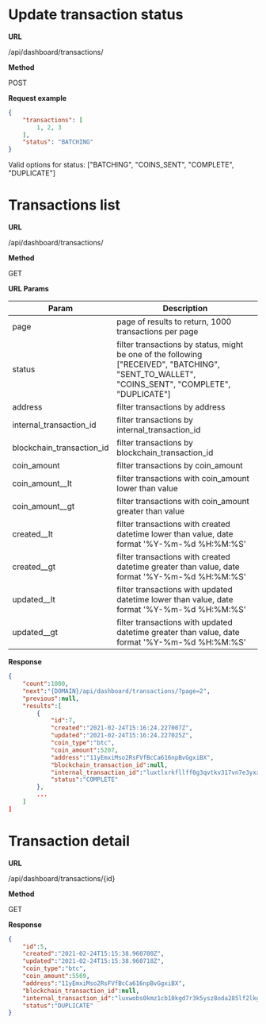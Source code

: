 # Update transaction status

**URL**

/api/dashboard/transactions/

**Method**

POST

**Request example**

```json
{
    "transactions": [
        1, 2, 3
    ],
    "status": "BATCHING"
}
```
Valid options for status: ["BATCHING", "COINS_SENT", "COMPLETE", "DUPLICATE"]

# Transactions list

**URL**

/api/dashboard/transactions/

**Method**

GET

**URL Params**

Param | Description
--- | --- 
page | page of results to return, 1000 transactions per page
status | filter transactions by status, might be one of the following ["RECEIVED", "BATCHING", "SENT_TO_WALLET", "COINS_SENT", "COMPLETE", "DUPLICATE"]
address | filter transactions by address
internal_transaction_id | filter transactions by internal_transaction_id
blockchain_transaction_id | filter transactions by blockchain_transaction_id
coin_amount | filter transactions by coin_amount
coin_amount__lt | filter transactions with coin_amount lower than value
coin_amount__gt | filter transactions with coin_amount greater than value
created__lt | filter transactions with created datetime lower than value, date format '%Y-%m-%d %H:%M:%S'
created__gt | filter transactions with created datetime greater than value, date format '%Y-%m-%d %H:%M:%S'
updated__lt | filter transactions with updated datetime lower than value, date format '%Y-%m-%d %H:%M:%S'
updated__gt | filter transactions with updated datetime greater than value, date format '%Y-%m-%d %H:%M:%S'

**Response**

```json
{
    "count":1000,
    "next":"{DOMAIN}/api/dashboard/transactions/?page=2",
    "previous":null,
    "results":[
        {
            "id":7,
            "created":"2021-02-24T15:16:24.227007Z",
            "updated":"2021-02-24T15:16:24.227025Z",
            "coin_type":"btc",
            "coin_amount":5207,
            "address":"11yEmxiMso2RsFVfBcCa616npBvGgxiBX",
            "blockchain_transaction_id":null,
            "internal_transaction_id":"luxtlxrkfllff0g3qvtkv317vn7e3yxxv1zwx7n1uyxce57x8zhyqur4tm0jfue8",
            "status":"COMPLETE"
        },
        ...
    ]
]
```
# Transaction detail

**URL**

/api/dashboard/transactions/{id}

**Method**

GET

**Response**

```json
{
    "id":5,
    "created":"2021-02-24T15:15:38.960700Z",
    "updated":"2021-02-24T15:15:38.960718Z",
    "coin_type":"btc",
    "coin_amount":5569,
    "address":"11yEmxiMso2RsFVfBcCa616npBvGgxiBX",
    "blockchain_transaction_id":null,
    "internal_transaction_id":"luxwobs0kmz1cb10kgd7r3k5ysz8oda285lf2lkge1joitmwp12jnq46i1ughgsc",
    "status":"DUPLICATE"
}
```